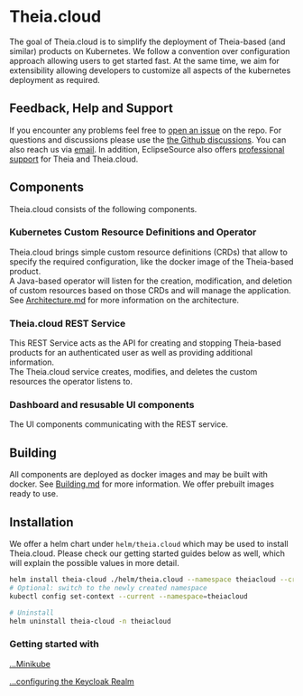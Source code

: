 # Theia.cloud

The goal of Theia.cloud is to simplify the deployment of Theia-based (and similar) products on Kubernetes. We follow a convention over configuration approach allowing users to get started fast. At the same time, we aim for extensibility allowing developers to customize all aspects of the kubernetes deployment as required.

## Feedback, Help and Support

If you encounter any problems feel free to [open an issue](https://github.com/eclipsesource/theia-cloud/issues/new/choose) on the repo.
For questions and discussions please use the [the Github discussions](https://github.com/eclipsesource/theia-cloud/discussions).
You can also reach us via [email](mailto:support@theia-cloud.io?subject=JSON%20Forms).
In addition, EclipseSource also offers [professional support](https://eclipsesource.com/services/developer-support/) for Theia and Theia.cloud.

## Components

Theia.cloud consists of the following components.

### Kubernetes Custom Resource Definitions and Operator

Theia.cloud brings simple custom resource definitions (CRDs) that allow to specify the required configuration, like the docker image of the Theia-based product.\
A Java-based operator will listen for the creation, modification, and deletion of custom resources based on those CRDs and will manage the application.\
See [Architecture.md](doc/docs/Architecture.md) for more information on the architecture.

### Theia.cloud REST Service

This REST Service acts as the API for creating and stopping Theia-based products for an authenticated user as well as providing additional information.\
The Theia.cloud service creates, modifies, and deletes the custom resources the operator listens to.

### Dashboard and resusable UI components

The UI components communicating with the REST service.

## Building

All components are deployed as docker images and may be built with docker. See [Building.md](doc/docs/Building.md) for more information. We offer prebuilt images ready to use.

## Installation

We offer a helm chart under `helm/theia.cloud` which may be used to install Theia.cloud. Please check our getting started guides below as well, which will explain the possible values in more detail.

```bash
helm install theia-cloud ./helm/theia.cloud --namespace theiacloud --create-namespace
# Optional: switch to the newly created namespace
kubectl config set-context --current --namespace=theiacloud

# Uninstall
helm uninstall theia-cloud -n theiacloud
```

### Getting started with

[...Minikube](doc/docs/platforms/Minikube.md)

[...configuring the Keycloak Realm](doc/docs/Keycloak.md)

